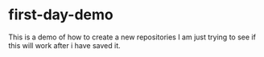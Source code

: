 # first-day-demo
This is a demo of how to create a new repositories
I am just trying to see if this will work after i have saved it.